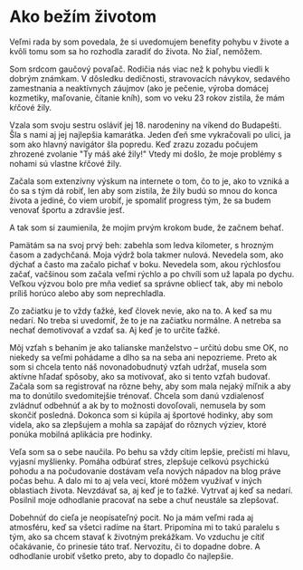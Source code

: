 # Ako bežím životom
Veľmi rada by som povedala, že si uvedomujem benefity pohybu v živote a kvôli tomu som sa ho rozhodla zaradiť do života. No žiaľ, nemôžem.

Som srdcom gaučový povaľač. Rodičia nás viac než k pohybu viedli k dobrým známkam. V dôsledku dedičnosti, stravovacích návykov, sedavého zamestnania a neaktívnych záujmov (ako je pečenie, výroba domácej kozmetiky, maľovanie, čítanie kníh), som vo veku 23 rokov zistila, že mám kŕčové žily.

Vzala som svoju sestru osláviť jej 18. narodeniny na víkend do Budapešti. Šla s nami aj jej najlepšia kamarátka. Jeden ďeň sme vykračovali po ulici, ja som ako hlavný navigátor šla popredu. Keď zrazu zozadu počujem zhrozené zvolanie "Ty máš aké žily!" Vtedy mi došlo, že moje problémy s nohami sú vlastne kŕčové žily.

Začala som extenzívny výskum na internete o tom, čo to je, ako to vzniká a čo sa s tým dá robiť, len aby som zistila, že žily budú so mnou do konca života a jediné, čo viem urobiť, je spomaliť progress tým, že sa budem venovať športu a zdravšie jesť.

A tak som si zaumienila, že mojím prvým krokom bude, že začnem behať.

Pamätám sa na svoj prvý beh: zabehla som ledva kilometer, s hrozným časom a zadychčaná. Moja výdrž bola takmer nulová. Nevedela som, ako dýchať a často ma začalo pichať v boku. Nevedela som, akou rýchlosťou začať, vačšinou som začala veľmi rýchlo a po chvíli som už lapala po dychu. Veľkou výzvou bolo pre mňa vedieť sa správne obliecť tak, aby mi nebolo príliš horúco alebo aby som neprechladla.

Zo začiatku je to vždy ťažké, keď človek nevie, ako na to. A keď sa mu nedarí. No treba si uvedomiť, že to je na začiatku normálne. A netreba sa nechať demotivovať a vzdať sa. Aj keď je to určite ťažké.

Môj vzťah s behaním je ako talianske manželstvo – určitú dobu sme OK, no niekedy sa veľmi pohádame a dlho sa na seba ani nepozrieme. Preto ak som si chcela tento náš novonadobudnutý vzťah udržať, musela som aktívne hľadať spôsoby, ako sa motivovať, ako si tento vzťah budovať. Začala som sa registrovať na rôzne behy, aby som mala nejaký míľnik a aby ma to donútilo svedomitejšie trénovať. Chcela som danú vzdialenosť zvládnuť odbehnúť a ak by to možnosti dovoľovali, nemusela by som skončiť posledná. Dokonca som si kúpila aj športové hodinky, aby som videla, ako sa zlepšujem a mohla sa zapájať do rôznych výziev, ktoré ponúka mobilná aplikácia pre hodinky.

Veľa som sa o sebe naučila. Po behu sa vždy cítim lepšie, prečistí mi hlavu, vyjasní myšlienky. Pomáha odbúrať stres, zlepšuje celkovú psychickú pohodu a na počudovanie dostávam veľa nových nápadov na blog práve počas behu. A dalo mi to aj vela vecí, ktoré môžem využívať v iných oblastiach života. Nevzdávať sa, aj keď je to ťažké. Vytrvať aj keď sa nedarí. Posilnil moje odhodlanie pracovať na sebe a chuť neustále sa zlepšovať.

Dobehnúť do cieľa je neopísateľný pocit. No ja mám veľmi rada aj atmosféru, keď sa všetci radíme na štart. Pripomína mi to takú paralelu s tým, ako sa chcem stavať k životným prekážkam. Vo vzduchu je cítiť očakávanie, čo prinesie táto trať. Nervozitu, či to dopadne dobre. A odhodlanie urobiť všetko preto, aby to dopadlo čo najlepšie.